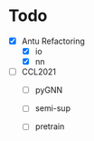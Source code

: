 # Todo
- [x] Antu Refactoring
	- [x] io
	- [x] nn

- [ ] CCL2021
	- [ ] pyGNN
	- [ ] semi-sup
	- [ ] pretrain

